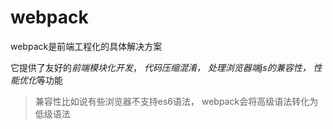 # webpack

webpack是前端工程化的具体解决方案

它提供了友好的*前端模块化开发*， *代码压缩混淆， 处理浏览器端js的兼容性， 性能优化*等功能

>兼容性比如说有些浏览器不支持es6语法， webpack会将高级语法转化为低级语法

